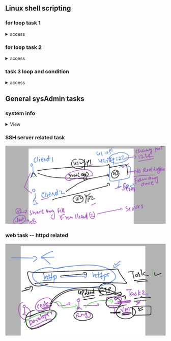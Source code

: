 ## Linux shell scripting 

### for loop task 1 

<details> 
  <summary>access</summary>
  <img src="for1.png">

</details>

### for loop task 2 

<details> 
  <summary>access</summary>
  <img src="for2.png">

</details>

### task 3  loop and condition 
<details> 
  <summary>access</summary>
  ## Directory Management Task

### 1. Variable Definition
Declare a variable `directory_name` and set it to "MyFiles."

### 2. Directory Creation
Use an `if` statement to check if a directory with the name stored in `directory_name` already exists. If not, create the directory; otherwise, print a message indicating that the directory already exists.

### 3. File Creation
Inside the directory created (or existing), use a `for` loop to create five empty text files named `file1.txt`, `file2.txt`, ..., `file5.txt`.

### 4. File Counting
Use a `while` loop to count and display the number of text files in the directory.

### 5. Cleanup
Remove all the text files created in step 3.

</details>

## General sysAdmin tasks 

### system info 

<details>
  <summary>View</summary>
  ### Assignment: System Information Script

  **Objective:** Write a shell script that retrieves and displays essential system information.

  **Requirements:**
  - Display the current date and time.
  - List the currently logged-in users.
- Show the system uptime.
</details>

### SSH server related task 

<img src="ssht1.png">



### web task -- httpd related

<img src="httpd1.png">


